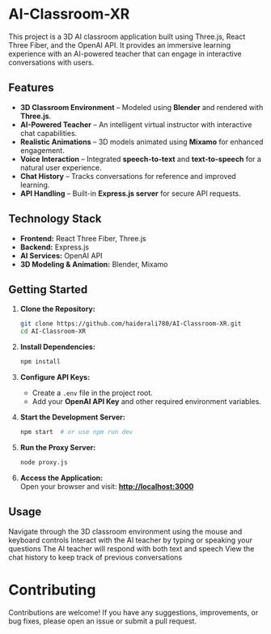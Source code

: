 

# AI-Classroom-XR
This project is a 3D AI classroom application built using Three.js, React Three Fiber, and the OpenAI API. It provides an immersive learning experience with an AI-powered teacher that can engage in interactive conversations with users.
## **Features**  
- **3D Classroom Environment** – Modeled using **Blender** and rendered with **Three.js**.  
- **AI-Powered Teacher** – An intelligent virtual instructor with interactive chat capabilities.  
- **Realistic Animations** – 3D models animated using **Mixamo** for enhanced engagement.  
- **Voice Interaction** – Integrated **speech-to-text** and **text-to-speech** for a natural user experience.  
- **Chat History** – Tracks conversations for reference and improved learning.  
- **API Handling** – Built-in **Express.js server** for secure API requests.  

## **Technology Stack**  
- **Frontend:** React Three Fiber, Three.js  
- **Backend:** Express.js  
- **AI Services:** OpenAI API  
- **3D Modeling & Animation:** Blender, Mixamo  



## **Getting Started**  

1. **Clone the Repository:**  
   ```bash
   git clone https://github.com/haiderali780/AI-Classroom-XR.git
   cd AI-Classroom-XR
   ```  

2. **Install Dependencies:**  
   ```bash
   npm install
   ```  

3. **Configure API Keys:**  
   - Create a `.env` file in the project root.  
   - Add your **OpenAI API Key** and other required environment variables.  

4. **Start the Development Server:**  
   ```bash
   npm start  # or use npm run dev
   ```  

5. **Run the Proxy Server:**  
   ```bash
   node proxy.js
   ```  

6. **Access the Application:**  
   Open your browser and visit: **[http://localhost:3000](http://localhost:3000)**

## Usage
Navigate through the 3D classroom environment using the mouse and keyboard controls
Interact with the AI teacher by typing or speaking your questions
The AI teacher will respond with both text and speech
View the chat history to keep track of previous conversations

# Contributing
Contributions are welcome! If you have any suggestions, improvements, or bug fixes, please open an issue or submit a pull request.

